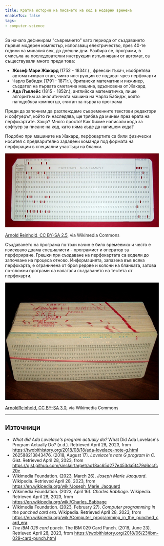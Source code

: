 ```yaml
---
title: Кратка история на писането на код в модерни времена
enableToc: false
tags:
- computer-science
---
```


За начало дефинирам "съвремието" като периода от създаването първия модерен компютър, използващ електричество, през 40-те години на миналия век, до днешни дни. Разбира се, програми, в смисъла на последователни инструкции изпълнявани от автомат, са съществували много преди това:
- **Жозеф Мари Жакард** (1752 - 1834г.) , френски тъкач, изобретява автоматизиран стан, чиито инструкции се подават чрез перфокарти
- Чарлз Бабидж (1791 - 1871г.), британски математик и инжинер, създател на първата сметачна машина, вдъхновена от Жакард
- **Ада Лъвлейс** (1815 - 1852г.), английска математичка, пише алгоритъм за аналитичната машина на Чарлз Бабидж, която наподобява компютър, считан за първата програма

Преди да започнем да разглеждаме съвременните текстови редактори и софтуерът, който ги наследява, ще трябва да минем през ерата на перфокартите. Защо? Много просто! Как бихме написали кода за софтуер за писане на код, като няма къде да напишем кода? 

Подобно при машините на Жакард, перфокартите са били физически носител с предварително зададени команди под формата на перфорации в специални участъци на бланки. 

![перфокарта с код на FORTRAN](notes/assets/punchcard.jpg)

[Arnold Reinhold, CC BY-SA 2.5](https://creativecommons.org/licenses/by-sa/2.5), via Wikimedia Commons

Създаването на програма по този начин e било времеемко и често е изисквало двама специалисти - програмист и оператор за перфориране. Грешки при създаване на перфокартата са водели до започване на процеса отново. Информацията, запазена във всяка перфокарта, е ограничена от броя редове и колони на бланката, затова по-сложни програми са налагали създаването на тестета от перфокарти.

![тесте с перфокарти](notes/assets/punchcard-deck.jpg)

[ArnoldReinhold, CC BY-SA 3.0](https://creativecommons.org/licenses/by-sa/3.0), via Wikimedia Commons

---
## Източници

- _What did Ada Lovelace's program actually do?_ What Did Ada Lovelace's Program Actually Do? (n.d.). Retrieved April 28, 2023, from https://twobithistory.org/2018/08/18/ada-lovelace-note-g.html
- 262588213843476. (2018, August 17). _Lovelace's note G program in C_. Gist. Retrieved April 28, 2023, from https://gist.github.com/sinclairtarget/ad18ac65d277e453da5f479d6ccfc20e
- Wikimedia Foundation. (2023, March 26). _Joseph Marie Jacquard_. Wikipedia. Retrieved April 28, 2023, from https://en.wikipedia.org/wiki/Joseph_Marie_Jacquard
- Wikimedia Foundation. (2023, April 16). _Charles Babbage_. Wikipedia. Retrieved April 28, 2023, from https://en.wikipedia.org/wiki/Charles_Babbage
- Wikimedia Foundation. (2023, February 27). _Computer programming in the punched card era_. Wikipedia. Retrieved April 28, 2023, from https://en.wikipedia.org/wiki/Computer_programming_in_the_punched_card_era
- _The IBM 029 card punch_. The IBM 029 Card Punch. (2018, June 23). Retrieved April 28, 2023, from https://twobithistory.org/2018/06/23/ibm-029-card-punch.html

